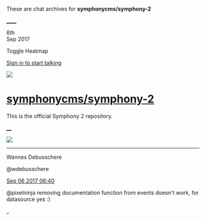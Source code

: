 These are chat archives for **symphonycms/symphony-2**

[__](/symphonycms/symphony-2/archives/2017/09/07)[__](/symphonycms/symphony-2/archives/2017/09/05)

6th  
Sep 2017

Toggle Heatmap

[Sign in to start talking](/login?action=login&button=archive-login)

![](https://avatars-02.gitter.im/group/iv/3/57542c45c43b8c601977197e?s=48)

#  [symphonycms/symphony-2](/symphonycms/symphony-2)

This is the official Symphony 2 repository.

[ __](/orgs/symphonycms/rooms "More symphonycms rooms")

![](https://avatars1.githubusercontent.com/u/4136426?v=4&s=30)

____

Wannes Debusschere

@wdebusschere

[Sep 06 2017
06:40](https://gitter.im/symphonycms/symphony-2?at=59af9850ba0f0f6e3820799b)

@pixelninja removing documentation function from events doesn't work, for
datasource yes :)

_


